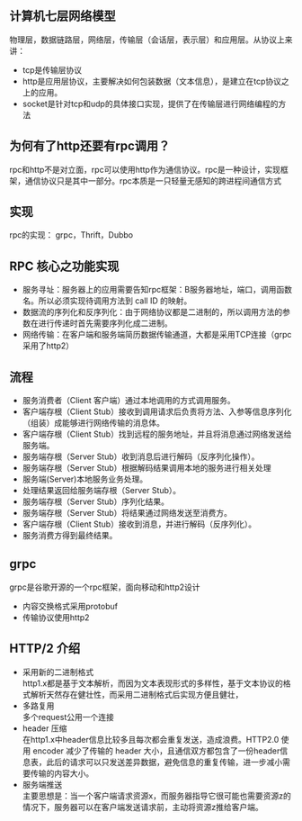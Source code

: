 ## 计算机七层网络模型       
物理层，数据链路层，网络层，传输层（会话层，表示层）和应用层。从协议上来讲：
* tcp是传输层协议
* http是应用层协议，主要解决如何包装数据（文本信息），是建立在tcp协议之上的应用。
* socket是针对tcp和udp的具体接口实现，提供了在传输层进行网络编程的方法

## 为何有了http还要有rpc调用？ 
rpc和http不是对立面，rpc可以使用http作为通信协议。rpc是一种设计，实现框架，通信协议只是其中一部分。rpc本质是一只轻量无感知的跨进程间通信方式

## 实现     
rpc的实现： grpc，Thrift，Dubbo

## RPC 核心之功能实现
* 服务寻址：服务器上的应用需要告知rpc框架：B服务器地址，端口，调用函数名。所以必须实现待调用方法到 call ID 的映射。
* 数据流的序列化和反序列化：由于网络协议都是二进制的，所以调用方法的参数在进行传递时首先需要序列化成二进制。
* 网络传输：在客户端和服务端简历数据传输通道，大都是采用TCP连接（grpc采用了http2）


## 流程
* 服务消费者（Client 客户端）通过本地调用的方式调用服务。
* 客户端存根（Client Stub）接收到调用请求后负责将方法、入参等信息序列化（组装）成能够进行网络传输的消息体。
* 客户端存根（Client Stub）找到远程的服务地址，并且将消息通过网络发送给服务端。
* 服务端存根（Server Stub）收到消息后进行解码（反序列化操作）。
* 服务端存根（Server Stub）根据解码结果调用本地的服务进行相关处理
* 服务端(Server)本地服务业务处理。
* 处理结果返回给服务端存根（Server Stub）。
* 服务端存根（Server Stub）序列化结果。
* 服务端存根（Server Stub）将结果通过网络发送至消费方。
* 客户端存根（Client Stub）接收到消息，并进行解码（反序列化）。
* 服务消费方得到最终结果。

## grpc     
grpc是谷歌开源的一个rpc框架，面向移动和http2设计 
* 内容交换格式采用protobuf
* 传输协议使用http2
## HTTP/2 介绍
* 采用新的二进制格式    
http1.x都是基于文本解析，而因为文本表现形式的多样性，基于文本协议的格式解析天然存在健壮性，而采用二进制格式后实现方便且健壮，
* 多路复用  
    多个request公用一个连接
* header 压缩           
在http1.x中header信息比较多且每次都会重复发送，造成浪费。HTTP2.0 使用 encoder 减少了传输的 header 大小，且通信双方都包含了一份header信息表，此后的请求可以只发送差异数据，避免信息的重复传输，进一步减小需要传输的内容大小。
* 服务端推送        
主要思想是：当一个客户端请求资源x，而服务器指导它很可能也需要资源z的情况下，服务器可以在客户端发送请求前，主动将资源z推给客户端。